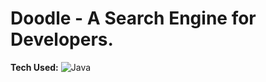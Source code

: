 # Doodle - A Search Engine for Developers.


**Tech Used:**
![Java](https://img.shields.io/badge/java-black?style=for-the-badge&logo=openjdk)
